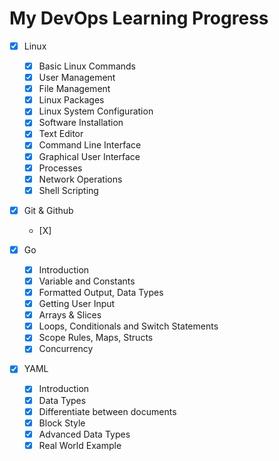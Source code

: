 # My DevOps Learning Progress

- [X] Linux
  - [X] Basic Linux Commands
  - [X] User Management
  - [X] File Management
  - [X] Linux Packages
  - [X] Linux System Configuration
  - [X] Software Installation
  - [X] Text Editor
  - [X] Command Line Interface
  - [X] Graphical User Interface
  - [X] Processes
  - [X] Network Operations
  - [X] Shell Scripting

- [X] Git & Github
  - [X] 

- [X] Go
  - [X] Introduction
  - [X] Variable and Constants
  - [X] Formatted Output, Data Types
  - [X] Getting User Input
  - [X] Arrays & Slices
  - [X] Loops, Conditionals and Switch Statements
  - [X] Scope Rules, Maps, Structs
  - [X] Concurrency

- [X] YAML
  - [X] Introduction
  - [X] Data Types
  - [X] Differentiate between documents
  - [X] Block Style
  - [X] Advanced Data Types
  - [X] Real World Example